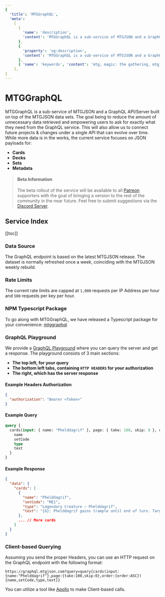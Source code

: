 ```yaml
---
{
  'title': 'MTGGraphQL',
  'meta':
    [
      {
        'name': 'description',
        'content': 'MTGGraphQL is a sub-service of MTGJSON and a GraphQL API/Server built on top of the MTGJSON data sets. The goal being to reduce the amount of unnecessary data retrieved and empowering users to ask for exactly what they need from the GraphQL service.',
      },
      {
        'property': 'og:description',
        'content': 'MTGGraphQL is a sub-service of MTGJSON and a GraphQL API/Server built on top of the MTGJSON data sets. The goal being to reduce the amount of unnecessary data retrieved and empowering users to ask for exactly what they need from the GraphQL service.',
      },
      { 'name': 'keywords', 'content': 'mtg, magic: the gathering, mtgjson, json, graphql, mtggraphql' },
    ],
}
---
```


# MTGGraphQL

MTGGraphQL is a sub-service of MTGJSON and a GraphQL API/Server built on top of the MTGJSON data sets. The goal being to reduce the amount of unnecessary data retrieved and empowering users to ask for exactly what they need from the GraphQL service. This will also allow us to connect future projects & changes under a single API that can evolve over time. While more data is in the works, the current service focuses on JSON payloads for:

- **Cards**
- **Decks**
- **Sets**
- **Metadata**

<blockquote>
  <h4>Beta Information</h4>
  <p>The beta rollout of the service will be available to all <a href="https://www.patreon.com/MTGJSON" class="link-inline-image patreon" target="_blank" rel="noreferrer noopener">Patreon</a> supporters with the goal of bringing a version to the rest of the community in the near future. Feel free to submit suggestions via the <a href="https://mtgjson.com/discord">Discord Server</a>.</p>
</blockquote>

## Service Index

[[toc]]

### Data Source

The GraphQL endpoint is based on the latest MTGJSON release. The dataset is normally refreshed once a week, coinciding with the MTGJSON weekly rebuild.

### Rate Limits

The current rate limits are capped at `1,000` requests per IP Address per hour and `500` requests per key per hour.

### NPM Typescript Package

To go along with MTGGraphQL, we have released a Typescript package for your convenience: [mtggraphql](https://www.npmjs.com/package/mtggraphql/)

### GraphQL Playground

We provide a [GraphQL Playground](https://graphql.mtgjson.com/) where you can query the server and get a response. The playground consists of 3 main sections:

- **The top left, for your query**
- **The bottom left tabs, containing `HTTP HEADERS` for your authorization**
- **The right, which has the server response**

#### Example Headers Authorization

```json
{
  "authorization": "Bearer <Token>"
}
```

#### Example Query

```graphql
query {
  cards(input: { name: "Phelddagrif" }, page: { take: 100, skip: 0 }, order: { order: ASC }) {
    name
    setCode
    type
    text
  }
}
```

#### Example Response

```json
{
  "data": {
    "cards": [
      {
        "name": "Phelddagrif",
        "setCode": "ME1",
        "type": "Legendary Creature — Phelddagrif",
        "text": "{G}: Phelddagrif gains trample until end of turn. Target opponent creates a 1/1 green Hippo creature token.\n{W}: Phelddagrif gains flying until end of turn. Target opponent gains 2 life.\n{U}: Return Phelddagrif to its owner's hand. Target opponent may draw a card."
      },
      ... // More cards
    ]
  }
}
```

### Client-based Querying

Assuming you send the proper Headers, you can use an HTTP request on the GraphQL endpoint with the following format:

```
https://graphql.mtgjson.com?query=query{cards(input:{name:"Phelddagrif"},page:{take:100,skip:0},order:{order:ASC}){name,setCode,type,text}}
```

You can utilize a tool like [Apollo](https://www.apollographql.com/docs/react/data/queries/) to make Client-based calls.
